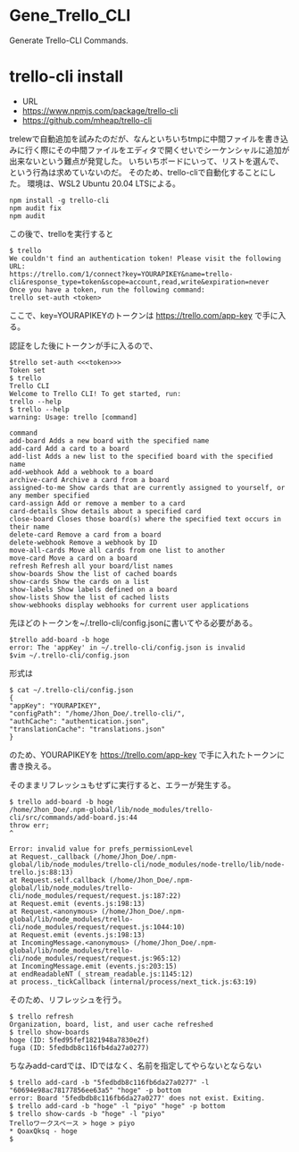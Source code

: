 # Gene_Trello_CLI
Generate Trello-CLI Commands.

# trello-cli install
* URL
* https://www.npmjs.com/package/trello-cli
* https://github.com/mheap/trello-cli

trelewで自動追加を試みたのだが、なんといちいちtmpに中間ファイルを書き込みに行く際にその中間ファイルをエディタで開くせいでシーケンシャルに追加が出来ないという難点が発覚した。
いちいちボードにいって、リストを選んで、という行為は求めていないのだ。
そのため、trello-cliで自動化することにした。
環境は、WSL2 Ubuntu 20.04 LTSによる。

```
npm install -g trello-cli
npm audit fix
npm audit
```
この後で、trelloを実行すると
```
$ trello
We couldn't find an authentication token! Please visit the following URL:
https://trello.com/1/connect?key=YOURAPIKEY&name=trello-cli&response_type=token&scope=account,read,write&expiration=never
Once you have a token, run the following command:
trello set-auth <token>
```

ここで、key=YOURAPIKEYのトークンは
https://trello.com/app-key
で手に入る。

認証をした後にトークンが手に入るので、
```
$trello set-auth <<<token>>>
Token set
$ trello
Trello CLI
Welcome to Trello CLI! To get started, run:
trello --help
$ trello --help
warning: Usage: trello [command]

command
add-board Adds a new board with the specified name
add-card Add a card to a board
add-list Adds a new list to the specified board with the specified name
add-webhook Add a webhook to a board
archive-card Archive a card from a board
assigned-to-me Show cards that are currently assigned to yourself, or any member specified
card-assign Add or remove a member to a card
card-details Show details about a specified card
close-board Closes those board(s) where the specified text occurs in their name
delete-card Remove a card from a board
delete-webhook Remove a webhook by ID
move-all-cards Move all cards from one list to another
move-card Move a card on a board
refresh Refresh all your board/list names
show-boards Show the list of cached boards
show-cards Show the cards on a list
show-labels Show labels defined on a board
show-lists Show the list of cached lists
show-webhooks display webhooks for current user applications
```
先ほどのトークンを~/.trello-cli/config.jsonに書いてやる必要がある。
```
$trello add-board -b hoge
error: The 'appKey' in ~/.trello-cli/config.json is invalid
$vim ~/.trello-cli/config.json
```
形式は
```
$ cat ~/.trello-cli/config.json
{
"appKey": "YOURAPIKEY",
"configPath": "/home/Jhon_Doe/.trello-cli/",
"authCache": "authentication.json",
"translationCache": "translations.json"
}
```
のため、YOURAPIKEYを
https://trello.com/app-key
で手に入れたトークンに書き換える。

そのままリフレッシュもせずに実行すると、エラーが発生する。
```
$ trello add-board -b hoge
/home/Jhon_Doe/.npm-global/lib/node_modules/trello-cli/src/commands/add-board.js:44
throw err;
^

Error: invalid value for prefs_permissionLevel
at Request._callback (/home/Jhon_Doe/.npm-global/lib/node_modules/trello-cli/node_modules/node-trello/lib/node-trello.js:88:13)
at Request.self.callback (/home/Jhon_Doe/.npm-global/lib/node_modules/trello-cli/node_modules/request/request.js:187:22)
at Request.emit (events.js:198:13)
at Request.<anonymous> (/home/Jhon_Doe/.npm-global/lib/node_modules/trello-cli/node_modules/request/request.js:1044:10)
at Request.emit (events.js:198:13)
at IncomingMessage.<anonymous> (/home/Jhon_Doe/.npm-global/lib/node_modules/trello-cli/node_modules/request/request.js:965:12)
at IncomingMessage.emit (events.js:203:15)
at endReadableNT (_stream_readable.js:1145:12)
at process._tickCallback (internal/process/next_tick.js:63:19)
```
そのため、リフレッシュを行う。
```
$ trello refresh
Organization, board, list, and user cache refreshed
$ trello show-boards
hoge (ID: 5fed95fef1821948a7830e2f)
fuga (ID: 5fedbdb8c116fb4da27a0277)
```

ちなみadd-cardでは、IDではなく、名前を指定してやらないとならない

```
$ trello add-card -b "5fedbdb8c116fb6da27a0277" -l "60694e98ac78177856ee63a5" "hoge" -p bottom
error: Board '5fedbdb8c116fb6da27a0277' does not exist. Exiting.
$ trello add-card -b "hoge" -l "piyo" "hoge" -p bottom
$ trello show-cards -b "hoge" -l "piyo"
Trelloワークスペース > hoge > piyo
* QoaxQksq - hoge
$
```

